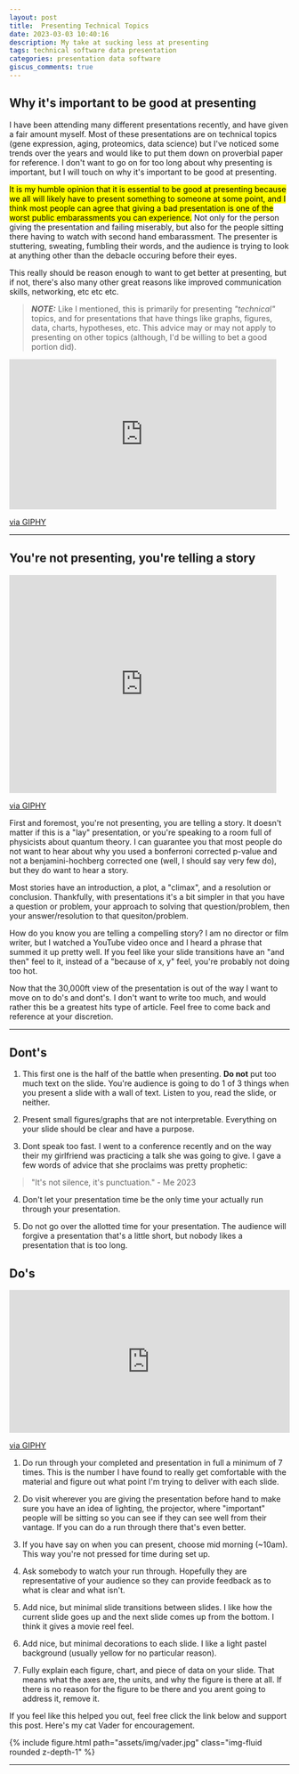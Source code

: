 ```yaml
---
layout: post
title:  Presenting Technical Topics
date: 2023-03-03 10:40:16
description: My take at sucking less at presenting
tags: technical software data presentation
categories: presentation data software
giscus_comments: true
---
```


## Why it's important to be good at presenting

I have been attending many different presentations recently, and have given a fair amount myself. Most of these presentations are on technical topics (gene expression, aging, proteomics, data science) but I've noticed some trends over the years and would like to put them down on proverbial paper for reference. I don't want to go on for too long about why presenting is important, but I will touch on why it's important to be good at presenting.

<mark>It is my humble opinion that it is essential to be good at presenting because we all will likely have to present something to someone at some point, and I think most people can agree that giving a bad presentation is one of the worst public embarassments you can experience.</mark> Not only for the person giving the presentation and failing miserably, but also for the people sitting there having to watch with second hand embarassment. The presenter is stuttering, sweating, fumbling their words, and the audience is trying to look at anything other than the debacle occuring before their eyes.

This really should be reason enough to want to get better at presenting, but if not, there's also many other great reasons like improved communication skills, networking, etc etc etc.

> **_NOTE:_** Like I mentioned, this is primarily for presenting *"technical"* topics, and for presentations that have things like graphs, figures, data, charts, hypotheses, etc. This advice may or may not apply to presenting on other topics (although, I'd be willing to bet a good portion did).

<iframe src="https://giphy.com/embed/32mC2kXYWCsg0" width="480" height="270" frameBorder="0" class="giphy-embed" allowFullScreen></iframe><p><a href="https://giphy.com/gifs/key-and-peele-sweat-quizz-32mC2kXYWCsg0">via GIPHY</a></p>

<hr>

## You're not presenting, you're telling a story

<iframe src="https://giphy.com/embed/VGG8UY1nEl66Y" width="480" height="392" frameBorder="0" class="giphy-embed" allowFullScreen></iframe><p><a href="https://giphy.com/gifs/adventure-latin-flinch-VGG8UY1nEl66Y">via GIPHY</a></p>

First and foremost, you're not presenting, you are telling a story. It doesn't matter if this is a "lay" presentation, or you're speaking to a room full of physicists about quantum theory. I can guarantee you that most people do not want to hear about why you used a bonferroni corrected p-value and not a benjamini-hochberg corrected one (well, I should say very few do), but they do want to hear a story.

Most stories have an introduction, a plot, a "climax", and a resolution or conclusion. Thankfully, with presentations it's a bit simpler in that you have a question or problem, your approach to solving that question/problem, then your answer/resolution to that quesiton/problem.

How do you know you are telling a compelling story? I am no director or film writer, but I watched a YouTube video once and I heard a phrase that summed it up pretty well. If you feel like your slide transitions have an "and then" feel to it, instead of a "because of x, y" feel, you're probably not doing too hot.

Now that the 30,000ft view of the presentation is out of the way I want to move on to do's and dont's. I don't want to write too much, and would rather this be a  greatest hits type of article. Feel free to come back and reference at your discretion.

<hr>

## Dont's

1. This first one is the half of the battle when presenting. **Do not** put too much text on the slide. You're audience is going to do 1 of 3 things when you present a slide with a wall of text. Listen to you, read the slide, or neither.

2. Present small figures/graphs that are not interpretable. Everything on your slide should be clear and have a purpose.

3. Dont speak too fast. I went to a conference recently and on the way their my girlfriend was practicing a talk she was going to give. I gave a few words of advice that she proclaims was pretty prophetic:

> "It's not silence, it's punctuation." - Me 2023

4. Don't let your presentation time be the only time your actually run through your presentation.

5. Do not go over the allotted time for your presentation. The audience will forgive a presentation that's a little short, but nobody likes a presentation that is too long.

## Do's

<div style="width:100%;height:0;padding-bottom:51%;position:relative;"><iframe src="https://giphy.com/embed/26FmQ6EOvLxp6cWyY" width="100%" height="100%" style="position:absolute" frameBorder="0" class="giphy-embed" allowFullScreen></iframe></div><p><a href="https://giphy.com/gifs/starwars-star-wars-yoda-26FmQ6EOvLxp6cWyY">via GIPHY</a></p>

1. Do run through your completed and presentation in full a minimum of 7 times. This is the number I have found to really get comfortable with the material and figure out what point I'm trying to deliver with each slide.

2. Do visit wherever you are giving the presentation before hand to make sure you have an idea of lighting, the projector, where "important" people will be sitting so you can see if they can see well from their vantage. If you can do a run through there that's even better.

3. If you have say on when you can present, choose mid morning (~10am). This way you're not pressed for time during set up.

4. Ask somebody to watch your run through. Hopefully they are representative of your audience so they can provide feedback as to what is clear and what isn't.

5. Add nice, but minimal slide transitions between slides. I like how the current slide goes up and the next slide comes up from the bottom. I think it gives a movie reel feel.

6. Add nice, but minimal decorations to each slide. I like a light pastel background (usually yellow for no particular reason).

6. Fully explain each figure, chart, and piece of data on your slide. That means what the axes are, the units, and why the figure is there at all. If there is no reason for the figure to be there and you arent going to address it, remove it.


If you feel like this helped you out, feel free click the link below and support this post. Here's my cat Vader for encouragement.

<div class="row mt-3">
    <div class="col-sm mt-3 mt-md-0">
        {% include figure.html path="assets/img/vader.jpg" class="img-fluid rounded z-depth-1" %}
    </div>
</div>

<script type="text/javascript" src="https://cdnjs.buymeacoffee.com/1.0.0/button.prod.min.js" data-name="bmc-button" data-slug="jdickinson" data-color="#5F7FFF" data-emoji=""  data-font="Lato" data-text="Buy me a coffee" data-outline-color="#000000" data-font-color="#ffffff" data-coffee-color="#FFDD00" ></script>

<hr>
